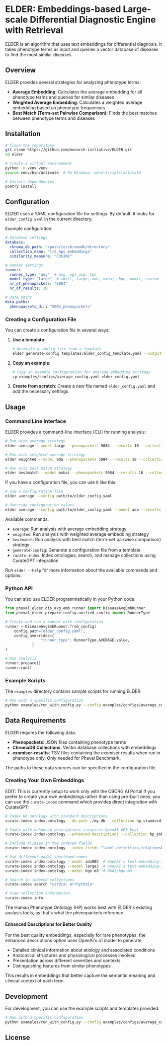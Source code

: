 # ELDER: Embeddings-based Large-scale Differential Diagnostic Engine with Retrieval

ELDER is an algorithm that uses text embeddings for differential diagnosis. It takes phenotype terms as input and queries a vector database of diseases to find the most similar diseases.

## Overview

ELDER provides several strategies for analyzing phenotype terms:

- **Average Embedding**: Calculates the average embedding for all phenotype terms and queries for similar diseases
- **Weighted Average Embedding**: Calculates a weighted average embedding based on phenotype frequencies
- **Best Match (Term-set Pairwise Comparison)**: Finds the best matches between phenotype terms and diseases

## Installation

```bash
# Clone the repository
git clone https://github.com/monarch-initiative/ELDER.git
cd elder

# Create a virtual environment
python -m venv venv
source venv/bin/activate  # On Windows: venv\Scripts\activate

# Install dependencies
poetry install
```

## Configuration

ELDER uses a YAML configuration file for settings. By default, it looks for `elder_config.yaml` in the current directory.

Example configuration:

```yaml
# Database settings
database:
  chroma_db_path: "/path/to/chromadb/directory"
  collection_name: "lrd_hpo_embeddings"
  similarity_measure: "COSINE"

# Runner settings
runner:
  runner_type: "avg"  # avg, wgt_avg, tpc
  model_type: "large"  # small, large, ada, mxbai, bge, nomic, custom
  nr_of_phenopackets: "5084"
  nr_of_results: 10

# Data paths
data_paths:
  phenopackets_dir: "5084_phenopackets"
```

### Creating a Configuration File

You can create a configuration file in several ways:

1. **Use a template**:
   ```bash
   # Generate a config file from a template
   elder generate-config templates/elder_config_template.yaml --output .
   ```

2. **Copy an example**:
   ```bash
   # Copy an example configuration for average embedding strategy
   cp examples/configs/average_config.yaml elder_config.yaml
   ```

3. **Create from scratch**:
   Create a new file named `elder_config.yaml` and add the necessary settings.

## Usage

### Command Line Interface

ELDER provides a command-line interface (CLI) for running analysis:

```bash
# Run with average strategy
elder average --model large --phenopackets 5084 --results 10 --collection lrd_hpo_embeddings --db-path /path/to/chromadb

# Run with weighted average strategy
elder weighted --model ada --phenopackets 5084 --results 10 --collection ada002_lrd_hpo_embeddings --db-path /path/to/chromadb

# Run with best match strategy
elder bestmatch --model mxbai --phenopackets 5084 --results 10 --collection mxbai_lrd_hpo_embeddings --db-path /path/to/chromadb
```

If you have a configuration file, you can use it like this:

```bash
# Use a configuration file
elder average --config path/to/elder_config.yaml

# Override configuration values
elder average --config path/to/elder_config.yaml --model ada --results 20
```

Available commands:

- `average`: Run analysis with average embedding strategy
- `weighted`: Run analysis with weighted average embedding strategy
- `bestmatch`: Run analysis with best match (term-set pairwise comparison) strategy
- `generate-config`: Generate a configuration file from a template
- `curate-index`: Index ontologies, search, and manage collections using CurateGPT integration

Run `elder --help` for more information about the available commands and options.

### Python API

You can also use ELDER programmatically in your Python code:

```python
from pheval_elder.dis_avg_emb_runner import DiseaseAvgEmbRunner
from pheval_elder.prepare.config.unified_config import RunnerType

# Create and run a runner with configuration
runner = DiseaseAvgEmbRunner.from_config(
    config_path="elder_config.yaml",
    config_overrides={
                "runner_type": RunnerType.AVERAGE.value,
            }
)

# Run analysis
runner.prepare()
runner.run()
```

### Example Scripts

The `examples` directory contains sample scripts for running ELDER:

```bash
# Run with a specific configuration
python examples/run_with_config.py --config examples/configs/average_config.yaml --strategy avg
```

## Data Requirements

ELDER requires the following data:

- **Phenopackets**: JSON files containing phenotype terms
- **ChromaDB Collections**: Vector database collections with embeddings
- **exomiser-results**: TSV files containing the exomiser results when run in phenotype only. Only needed for Pheval Benchmark.

The paths to these data sources can be specified in the configuration file.

### Creating Your Own Embeddings
EDIT: This is currently setup to work only with the CBORG AI Portal
If you prefer to create your own embeddings rather than using pre-built ones, you can use the `curate-index` command which provides direct integration with CurateGPT:

```bash
# Index HP ontology with standard descriptions
curate-index index-ontology --db-path ./my_db --collection hp_standard

# Index with enhanced descriptions (requires OpenAI API key)
curate-index index-ontology --enhanced-descriptions --collection hp_enhanced

# Include aliases in the indexed fields
curate-index index-ontology --index-fields "label,definition,relationships,aliases"

# Use different model shorthand names
curate-index index-ontology --model ada002  # OpenAI's text-embedding-ada-002
curate-index index-ontology --model large3  # OpenAI's text-embedding-3-large
curate-index index-ontology --model bge-m3  # BAAI/bge-m3

# Search in indexed collections
curate-index search "cardiac arrhythmia"

# View collection information
curate-index info
```

The Human Phenotype Ontology (HP) works best with ELDER's existing analysis tools, as that's what the phenopackets reference.

#### Enhanced Descriptions for Better Quality

For the best quality embeddings, especially for rare phenotypes, the enhanced descriptions option uses OpenAI's o1 model to generate:

- Detailed clinical information about etiology and associated conditions
- Anatomical structures and physiological processes involved
- Presentation across different severities and contexts
- Distinguishing features from similar phenotypes

This results in embeddings that better capture the semantic meaning and clinical context of each term.

## Development

For development, you can use the example scripts and templates provided:

```bash
# Run with a specific configuration
python examples/run_with_config.py --config examples/configs/average_config.yaml --strategy avg
```

## License
